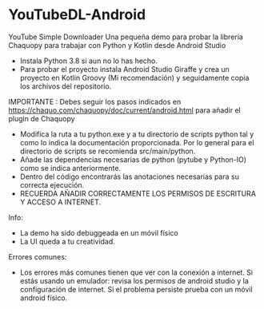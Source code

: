 # YouTubeDL-Android
YouTube Simple Downloader
Una pequeña demo para probar la librería Chaquopy para trabajar con Python y Kotlin desde Android Studio

- Instala Python 3.8 si aun no lo has hecho.
- Para probar el proyecto instala Android Studio Giraffe y crea un proyecto en Kotlin Groovy (Mi recomendación)
y seguidamente copia los archivos del repositorio.

IMPORTANTE :
  Debes seguir los pasos indicados en https://chaquo.com/chaquopy/doc/current/android.html para añadir el plugin de Chaquopy

- Modifica la ruta a tu python.exe y a tu directorio de scripts python tal y como lo indica la documentación proporcionada. Por lo general para el directorio de scripts se recomienda src/main/python.
- Añade las dependencias necesarias de python (pytube y Python-IO) como se indica anteriormente.
- Dentro del código encontrarás las anotaciones necesarias para su correcta ejecución.
- RECUERDA AÑADIR CORRECTAMENTE LOS PERMISOS DE ESCRITURA Y ACCESO A INTERNET.

Info: 
* La demo ha sido debuggeada en un móvil físico
* La UI queda a tu creatividad.

Errores comunes: 
* Los errores más comunes tienen que ver con la conexión a internet. Si estás usando un emulador: revisa los permisos de android studio y la configuración de internet. Si el problema persiste prueba con un móvil android físico.
